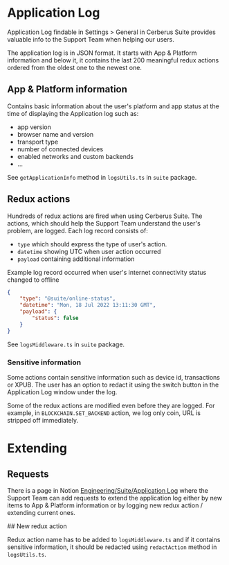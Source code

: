 # Application Log

Application Log findable in Settings > General in Cerberus Suite provides valuable info to the Support Team when helping our users.

The application log is in JSON format. It starts with App & Platform information and below it, it contains the last 200 meaningful redux actions ordered from the oldest one to the newest one.

## App & Platform information

Contains basic information about the user's platform and app status at the time of displaying the Application log such as:

-   app version
-   browser name and version
-   transport type
-   number of connected devices
-   enabled networks and custom backends
-   ...

See `getApplicationInfo` method in `logsUtils.ts` in `suite` package.

## Redux actions

Hundreds of redux actions are fired when using Cerberus Suite. The actions, which should help the Support Team understand the user's problem, are logged.
Each log record consists of:

-   `type` which should express the type of user's action.
-   `datetime` showing UTC when user action occurred
-   `payload` containing additional information

Example log record occurred when user's internet connectivity status changed to offline

```json
{
    "type": "@suite/online-status",
    "datetime": "Mon, 18 Jul 2022 13:11:30 GMT",
    "payload": {
        "status": false
    }
}
```

See `logsMiddleware.ts` in `suite` package.

### Sensitive information

Some actions contain sensitive information such as device id, transactions or XPUB.
The user has an option to redact it using the switch button in the Application Log window under the log.

Some of the redux actions are modified even before they are logged. For example, in `BLOCKCHAIN.SET_BACKEND` action, we log only coin, URL is stripped off immediately.

# Extending

## Requests

There is a page in Notion [Engineering/Suite/Application Log](https://www.notion.so/satoshilabs/Application-log-1908fc91f1564da480a55ea487fdd6e6) where the Support Team can add requests to extend the application log either by new items to App & Platform information or by logging new redux action / extending current ones.

## New redux action

Redux action name has to be added to `logsMiddleware.ts` and if it contains sensitive information, it should be redacted using `redactAction` method in `logsUtils.ts`.
